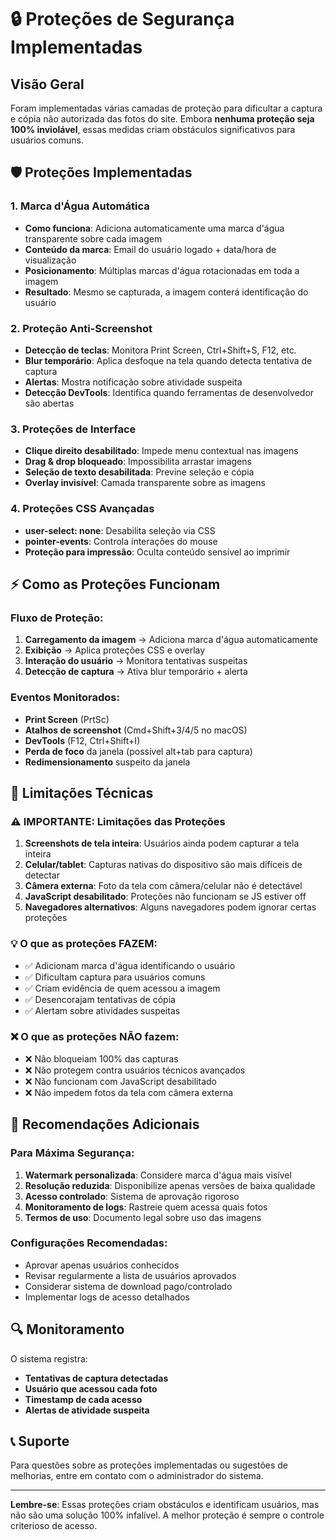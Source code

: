 # 🔒 Proteções de Segurança Implementadas

## Visão Geral

Foram implementadas várias camadas de proteção para dificultar a captura e cópia não autorizada das fotos do site. Embora **nenhuma proteção seja 100% inviolável**, essas medidas criam obstáculos significativos para usuários comuns.

## 🛡️ Proteções Implementadas

### 1. Marca d'Água Automática
- **Como funciona**: Adiciona automaticamente uma marca d'água transparente sobre cada imagem
- **Conteúdo da marca**: Email do usuário logado + data/hora de visualização
- **Posicionamento**: Múltiplas marcas d'água rotacionadas em toda a imagem
- **Resultado**: Mesmo se capturada, a imagem conterá identificação do usuário

### 2. Proteção Anti-Screenshot
- **Detecção de teclas**: Monitora Print Screen, Ctrl+Shift+S, F12, etc.
- **Blur temporário**: Aplica desfoque na tela quando detecta tentativa de captura
- **Alertas**: Mostra notificação sobre atividade suspeita
- **Detecção DevTools**: Identifica quando ferramentas de desenvolvedor são abertas

### 3. Proteções de Interface
- **Clique direito desabilitado**: Impede menu contextual nas imagens
- **Drag & drop bloqueado**: Impossibilita arrastar imagens
- **Seleção de texto desabilitada**: Previne seleção e cópia
- **Overlay invisível**: Camada transparente sobre as imagens

### 4. Proteções CSS Avançadas
- **user-select: none**: Desabilita seleção via CSS
- **pointer-events**: Controla interações do mouse
- **Proteção para impressão**: Oculta conteúdo sensível ao imprimir

## ⚡ Como as Proteções Funcionam

### Fluxo de Proteção:
1. **Carregamento da imagem** → Adiciona marca d'água automaticamente
2. **Exibição** → Aplica proteções CSS e overlay
3. **Interação do usuário** → Monitora tentativas suspeitas
4. **Detecção de captura** → Ativa blur temporário + alerta

### Eventos Monitorados:
- **Print Screen** (PrtSc)
- **Atalhos de screenshot** (Cmd+Shift+3/4/5 no macOS)
- **DevTools** (F12, Ctrl+Shift+I)
- **Perda de foco** da janela (possível alt+tab para captura)
- **Redimensionamento** suspeito da janela

## 🔧 Limitações Técnicas

### ⚠️ **IMPORTANTE: Limitações das Proteções**

1. **Screenshots de tela inteira**: Usuários ainda podem capturar a tela inteira
2. **Celular/tablet**: Capturas nativas do dispositivo são mais difíceis de detectar
3. **Câmera externa**: Foto da tela com câmera/celular não é detectável
4. **JavaScript desabilitado**: Proteções não funcionam se JS estiver off
5. **Navegadores alternativos**: Alguns navegadores podem ignorar certas proteções

### 💡 **O que as proteções FAZEM:**
- ✅ Adicionam marca d'água identificando o usuário
- ✅ Dificultam captura para usuários comuns
- ✅ Criam evidência de quem acessou a imagem
- ✅ Desencorajam tentativas de cópia
- ✅ Alertam sobre atividades suspeitas

### ❌ **O que as proteções NÃO fazem:**
- ❌ Não bloqueiam 100% das capturas
- ❌ Não protegem contra usuários técnicos avançados
- ❌ Não funcionam com JavaScript desabilitado
- ❌ Não impedem fotos da tela com câmera externa

## 🎯 Recomendações Adicionais

### Para Máxima Segurança:
1. **Watermark personalizada**: Considere marca d'água mais visível
2. **Resolução reduzida**: Disponibilize apenas versões de baixa qualidade
3. **Acesso controlado**: Sistema de aprovação rigoroso
4. **Monitoramento de logs**: Rastreie quem acessa quais fotos
5. **Termos de uso**: Documento legal sobre uso das imagens

### Configurações Recomendadas:
- Aprovar apenas usuários conhecidos
- Revisar regularmente a lista de usuários aprovados
- Considerar sistema de download pago/controlado
- Implementar logs de acesso detalhados

## 🔍 Monitoramento

O sistema registra:
- **Tentativas de captura detectadas**
- **Usuário que acessou cada foto**
- **Timestamp de cada acesso**
- **Alertas de atividade suspeita**

## 📞 Suporte

Para questões sobre as proteções implementadas ou sugestões de melhorias, entre em contato com o administrador do sistema.

---

**Lembre-se**: Essas proteções criam obstáculos e identificam usuários, mas não são uma solução 100% infalível. A melhor proteção é sempre o controle criterioso de acesso.
